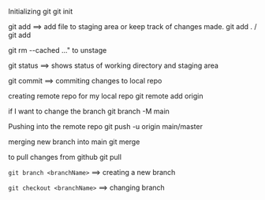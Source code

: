 Initializing git
git init

git add ==> add file to staging area or keep track of changes made.
git add . / git add <fileName>

git rm --cached <file>..." to unstage

git status ==> shows status of working directory and staging area

git commit ==> commiting changes to local repo

creating remote repo for my local repo
git remote add origin <remote repo location>

if I want to change the branch 
git branch -M main

Pushing into the remote repo
git push -u origin main/master

merging new branch into main
git merge <branchName>

to pull changes from github
git pull

`git branch <branchName>` ==> creating a new branch

`git checkout <branchName>` ==> changing branch
